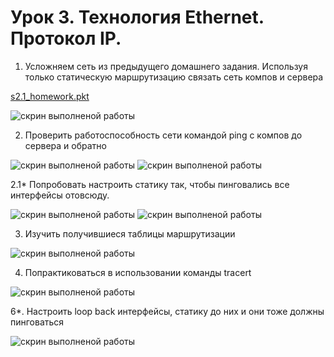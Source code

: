 # Урок 3. Технология Ethernet. Протокол IP.


1. Усложняем сеть из предыдущего домашнего задания. Используя только статическую маршрутизацию связать сеть компов и сервера

[s2.1_homework.pkt](https://github.com/Iv4nGV/ComputerNetworksHW3/blob/main/s2.1_homework.pkt)

![скрин выполненой работы](Screen/Homework3_1.png)

2. Проверить работоспособность сети командой ping с компов до сервера и обратно

![скрин выполненой работы](Screen/Homework3_2.png)
![скрин выполненой работы](Screen/Homework3_3.png)

2.1* Попробовать настроить статику так, чтобы пинговались все интерфейсы отовсюду.

![скрин выполненой работы](Screen/Homework3_4.png)
![скрин выполненой работы](Screen/Homework3_5.png)

3. Изучить получившиеся таблицы маршрутизации

![скрин выполненой работы](Screen/Homework3_6.png)

4. Попрактиковаться в использовании команды tracert

![скрин выполненой работы](Screen/Homework3_7.png)

6*. Настроить loop back интерфейсы, статику до них и они тоже должны пинговаться

![скрин выполненой работы](Screen/Homework3_8.png)

